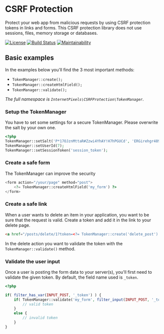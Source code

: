 # CSRF Protection

Protect your web app from malicious requests by using CSRF protection tokens in links and forms. This CSRF protection library does not use sessions, files, memory storage or databases.

[![License](https://camo.githubusercontent.com/cf76db379873b010c163f9cf1b5de4f5730b5a67/68747470733a2f2f6261646765732e66726170736f66742e636f6d2f6f732f6d69742f6d69742e7376673f763d313032)](https://github.com/internetpixels/csrf-protection)
[![Build Status](https://travis-ci.org/internetpixels/csrf-protection.svg)](https://travis-ci.org/internetpixels/csrf-protection)
[![Maintainability](https://api.codeclimate.com/v1/badges/d0d817a21ca7243433b3/maintainability)](https://codeclimate.com/github/internetpixels/csrf-protection)

## Basic examples

In the examples below you'll find the 3 most important methods:
 - ``TokenManager::create();``
 - ``TokenManager::createHtmlField();``
 - ``TokenManager::validate();``

_The full namespace is ``InternetPixels\CSRFProtection\TokenManager``._

### Setup the TokenManager
You have to set some settings for a secure TokenManager. Please overwrite the salt by your own one.
```php
<?php
TokenManager::setSalt('P*17OJznMttaR#Zzwi4YhAY!H7hPGUCd', 'ERGirehgr4893ur43tjrg98rut98ueowifj');
TokenManager::setUserId(7);
TokenManager::setSessionToken('session_token');
```

### Create a safe form
The TokenManager can improve the security  
```php
<form action="/your/page" method="post">
    <?= TokenManager::createHtmlField('my_form') ?>
</form>
```

### Create a safe link
When a user wants to delete an item in your application, you want to be sure that the request is valid. Create a token and add it in the link to your delete page.
```html
<a href="/posts/delete/1?token=<?= TokenManager::create('delete_post') ?>">Delete Post</a>
```
In the delete action you want to validate the token with the ``TokenManager::validate()`` method.

### Validate the user input
Once a user is posting the form data to your server(s), you'll first need to validate the given token. By default, the field name used is ``_token``.
```php
<?php

if( filter_has_var(INPUT_POST, '_token') ) {
    if( TokenManager::validate('my_form', filter_input(INPUT_POST, '_token')) ) {
        // valid token
    }
    else {
        // invalid token
    }
}
```